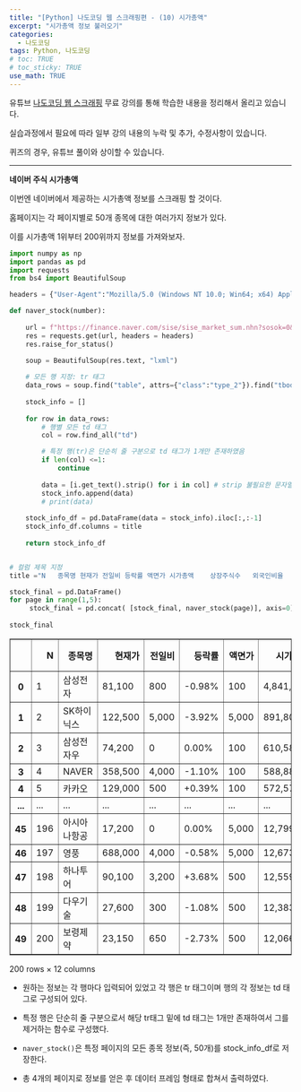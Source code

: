 ```yaml
---
title: "[Python] 나도코딩 웹 스크래핑편 - (10) 시가총액"
excerpt: "시가총액 정보 불러오기"
categories: 
  - 나도코딩
tags: Python, 나도코딩
# toc: TRUE
# toc_sticky: TRUE
use_math: TRUE
---
```


유튜브 [나도코딩 웹 스크래핑](https://www.youtube.com/watch?v=yQ20jZwDjTE&t=17499s) 무료 강의를 통해 학습한 내용을 정리해서 올리고 있습니다.

실습과정에서 필요에 따라 일부 강의 내용의 누락 및 추가, 수정사항이 있습니다.

퀴즈의 경우, 유튜브 풀이와 상이할 수 있습니다.

---


**네이버 주식 시가총액**

이번엔 네이버에서 제공하는 시가총액 정보를 스크래핑 할 것이다.

홈페이지는 각 페이지별로 50개 종목에 대한 여러가지 정보가 있다.

이를 시가총액 1위부터 200위까지 정보를 가져와보자.


```python
import numpy as np
import pandas as pd
import requests
from bs4 import BeautifulSoup

headers = {"User-Agent":"Mozilla/5.0 (Windows NT 10.0; Win64; x64) AppleWebKit/537.36 (KHTML, like Gecko) Chrome/88.0.4324.104 Safari/537.36"}

def naver_stock(number):
    
    url = f"https://finance.naver.com/sise/sise_market_sum.nhn?sosok=0&page={number}"
    res = requests.get(url, headers = headers)
    res.raise_for_status()

    soup = BeautifulSoup(res.text, "lxml")
    
    # 모든 행 지정: tr 태그
    data_rows = soup.find("table", attrs={"class":"type_2"}).find("tbody").find_all("tr")
    
    stock_info = []
    
    for row in data_rows:
        # 행별 모든 td 태그
        col = row.find_all("td")

        # 특정 행(tr)은 단순히 줄 구분으로 td 태그가 1개만 존재하였음
        if len(col) <=1:
            continue
            
        data = [i.get_text().strip() for i in col] # strip 불필요한 문자열 제거 - 지정하지 않는 경우 공백 제거
        stock_info.append(data)
        # print(data)
    
    stock_info_df = pd.DataFrame(data = stock_info).iloc[:,:-1]
    stock_info_df.columns = title
    
    return stock_info_df


# 컬럼 제목 지정
title ="N	종목명	현재가	전일비	등락률	액면가	시가총액	상장주식수	외국인비율	거래량	PER	ROE".split("\t")

stock_final = pd.DataFrame()
for page in range(1,5):
     stock_final = pd.concat( [stock_final, naver_stock(page)], axis=0)
        
stock_final
```




<div>
<style scoped>
    .dataframe tbody tr th:only-of-type {
        vertical-align: middle;
    }

    .dataframe tbody tr th {
        vertical-align: top;
    }

    .dataframe thead th {
        text-align: right;
    }
</style>
<table border="1" class="dataframe">
  <thead>
    <tr style="text-align: right;">
      <th></th>
      <th>N</th>
      <th>종목명</th>
      <th>현재가</th>
      <th>전일비</th>
      <th>등락률</th>
      <th>액면가</th>
      <th>시가총액</th>
      <th>상장주식수</th>
      <th>외국인비율</th>
      <th>거래량</th>
      <th>PER</th>
      <th>ROE</th>
    </tr>
  </thead>
  <tbody>
    <tr>
      <th>0</th>
      <td>1</td>
      <td>삼성전자</td>
      <td>81,100</td>
      <td>800</td>
      <td>-0.98%</td>
      <td>100</td>
      <td>4,841,494</td>
      <td>5,969,783</td>
      <td>53.80</td>
      <td>14,859,989</td>
      <td>19.47</td>
      <td>9.99</td>
    </tr>
    <tr>
      <th>1</th>
      <td>2</td>
      <td>SK하이닉스</td>
      <td>122,500</td>
      <td>5,000</td>
      <td>-3.92%</td>
      <td>5,000</td>
      <td>891,803</td>
      <td>728,002</td>
      <td>49.47</td>
      <td>5,979,296</td>
      <td>17.50</td>
      <td>9.53</td>
    </tr>
    <tr>
      <th>2</th>
      <td>3</td>
      <td>삼성전자우</td>
      <td>74,200</td>
      <td>0</td>
      <td>0.00%</td>
      <td>100</td>
      <td>610,582</td>
      <td>822,887</td>
      <td>76.51</td>
      <td>831,713</td>
      <td>17.82</td>
      <td>N/A</td>
    </tr>
    <tr>
      <th>3</th>
      <td>4</td>
      <td>NAVER</td>
      <td>358,500</td>
      <td>4,000</td>
      <td>-1.10%</td>
      <td>100</td>
      <td>588,884</td>
      <td>164,263</td>
      <td>56.57</td>
      <td>360,125</td>
      <td>3.65</td>
      <td>15.22</td>
    </tr>
    <tr>
      <th>4</th>
      <td>5</td>
      <td>카카오</td>
      <td>129,000</td>
      <td>500</td>
      <td>+0.39%</td>
      <td>100</td>
      <td>572,576</td>
      <td>443,857</td>
      <td>33.28</td>
      <td>1,925,921</td>
      <td>187.77</td>
      <td>2.70</td>
    </tr>
    <tr>
      <th>...</th>
      <td>...</td>
      <td>...</td>
      <td>...</td>
      <td>...</td>
      <td>...</td>
      <td>...</td>
      <td>...</td>
      <td>...</td>
      <td>...</td>
      <td>...</td>
      <td>...</td>
      <td>...</td>
    </tr>
    <tr>
      <th>45</th>
      <td>196</td>
      <td>아시아나항공</td>
      <td>17,200</td>
      <td>0</td>
      <td>0.00%</td>
      <td>5,000</td>
      <td>12,799</td>
      <td>74,412</td>
      <td>20.77</td>
      <td>0</td>
      <td>-19.07</td>
      <td>-43.83</td>
    </tr>
    <tr>
      <th>46</th>
      <td>197</td>
      <td>영풍</td>
      <td>688,000</td>
      <td>4,000</td>
      <td>-0.58%</td>
      <td>5,000</td>
      <td>12,673</td>
      <td>1,842</td>
      <td>4.70</td>
      <td>1,950</td>
      <td>9.26</td>
      <td>4.03</td>
    </tr>
    <tr>
      <th>47</th>
      <td>198</td>
      <td>하나투어</td>
      <td>90,100</td>
      <td>3,200</td>
      <td>+3.68%</td>
      <td>500</td>
      <td>12,559</td>
      <td>13,939</td>
      <td>7.61</td>
      <td>498,401</td>
      <td>-6.88</td>
      <td>-108.93</td>
    </tr>
    <tr>
      <th>48</th>
      <td>199</td>
      <td>다우기술</td>
      <td>27,600</td>
      <td>300</td>
      <td>-1.08%</td>
      <td>500</td>
      <td>12,383</td>
      <td>44,867</td>
      <td>22.32</td>
      <td>146,629</td>
      <td>3.27</td>
      <td>18.85</td>
    </tr>
    <tr>
      <th>49</th>
      <td>200</td>
      <td>보령제약</td>
      <td>23,150</td>
      <td>650</td>
      <td>-2.73%</td>
      <td>500</td>
      <td>12,066</td>
      <td>52,120</td>
      <td>6.08</td>
      <td>269,641</td>
      <td>31.89</td>
      <td>8.62</td>
    </tr>
  </tbody>
</table>
<p>200 rows × 12 columns</p>
</div>



- 원하는 정보는 각 행마다 입력되어 있었고 각 행은 tr 태그이며 행의 각 정보는 td 태그로 구성되어 있다.


- 특정 행은 단순히 줄 구분으로서 해당 tr태그 밑에 td 태그는 1개만 존재하여서 그를 제거하는 함수로 구성했다.


- `naver_stock()`은 특정 페이지의 모든 종목 정보(즉, 50개)를 stock_info_df로 저장한다.


- 총 4개의 페이지로 정보를 얻은 후 데이터 프레임 형태로 합쳐서 출력하였다.
